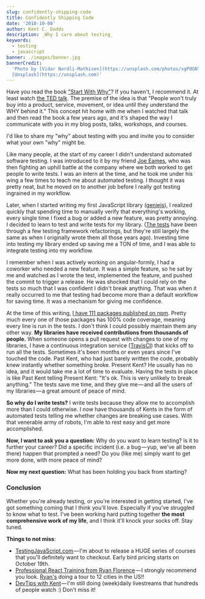 ```yaml
---
slug: confidently-shipping-code
title: Confidently Shipping Code
date: '2018-10-08'
author: Kent C. Dodds
description: _Why I care about testing_
keywords:
  - testing
  - javascript
banner: ./images/banner.jpg
bannerCredit:
  'Photo by [Vidar Nordli-Mathisen](https://unsplash.com/photos/xgP0GNl9Gzg) on
  [Unsplash](https://unsplash.com)'
---
```


Have you read the book ["Start With Why"](https://startwithwhy.com/books)? If
you haven't, I recommend it. At least watch
[the TED talk](https://youtu.be/u4ZoJKF_VuA). The premise of the idea is that
"People won't truly buy into a product, service, movement, or idea until they
understand the WHY behind it." This concept hit home with me when I watched that
talk and then read the book a few years ago, and it's shaped the way I
communicate with you in my blog posts, talks, workshops, and courses.

I'd like to share my "why" about testing with you and invite you to consider
what your own "why" might be.

Like many people, at the start of my career I didn't understand automated
software testing. I was introduced to it by my friend
[Joe Eames](https://twitter.com/josepheames), who was then fighting an uphill
battle at the company where we both worked to get people to write tests. I was
an intern at the time, and he took me under his wing a few times to teach me
about automated testing. I thought it was pretty neat, but he moved on to
another job before I really got testing ingrained in my workflow.

Later, when I started writing my first JavaScript library
([geniejs](https://github.com/kentcdodds/genie)), I realized quickly that
spending time to manually verify that everything's working, every single time I
fixed a bug or added a new feature, was pretty annoying. I decided to learn to
test and write tests for my library.
([The tests](https://github.com/kentcdodds/genie/blob/166572f9fa82e6ec0893f90c7d6a99a49632dace/src/__tests__/index.js)
have been through a few testing framework refactorings, but they're still
largely the same as when I originally wrote them all those years ago). Investing
time into testing my library ended up saving me a TON of time, and I was able to
integrate testing into my workflow.

I remember when I was actively working on angular-formly, I had a coworker who
needed a new feature. It was a simple feature, so he sat by me and watched as I
wrote the test, implemented the feature, and pushed the commit to trigger a
release. He was shocked that I could rely on the tests so much that I was
confident I didn't break anything. That was when it really occurred to me that
testing had become more than a default workflow for saving time. It was a
mechanism for giving me confidence.

At the time of this writing,
[I have 111 packages published on npm](https://www.npmjs.com/~kentcdodds).
Pretty much every one of those packages has 100% code coverage, meaning every
line is run in the tests. I don't think I could possibly maintain them any other
way. **My libraries have received contributions from thousands of people.** When
someone opens a pull request with changes to one of my libraries, I have a
continuous integration service ([TravisCI](https://travis-ci.org)) that kicks
off to run all the tests. Sometimes it's been months or even years since I've
touched the code. Past Kent, who had just barely written the code, probably knew
instantly whether something broke. Present Kent? He usually has no idea, and it
would take me a lot of time to evaluate. Having the tests in place is like Past
Kent telling Present Kent: "It's ok. This is very unlikely to break anything."
The tests save me time, and they give me — and all the users of my libraries — a
great amount of peace of mind.

**So why do I write tests?** I write tests because they allow me to accomplish
more than I could otherwise. I now have thousands of Kents in the form of
automated tests telling me whether changes are breaking use cases. With that
venerable army of robots, I'm able to rest easy and get more accomplished.

**Now, I want to ask you a question:** Why do you want to learn testing? Is it
to further your career? Did a specific incident (i.e. a bug — yup, we've all
been there) happen that prompted a need? Do you (like me) simply want to get
more done, with more peace of mind?

**Now my next question:** What has been holding you back from starting?

### Conclusion

Whether you're already testing, or you're interested in getting started, I've
got something coming that I think you'll love. Especially if you've struggled to
know what to test. I've been working hard putting together **the most
comprehensive work of my life**, and I think it'll knock your socks off. Stay
tuned.

**Things to not miss**:

- [TestingJavaScript.com ](https://testingjavascript.com)— I'm about to release
  a HUGE series of courses that you'll definitely want to checkout. Early bird
  pricing starts on October 19th.
- [Professional React Training from Ryan Florence](https://reach.tech/workshops?a=kent) — I
  strongly recommend you look. [Ryan's](https://twitter.com/ryanflorence) doing
  a tour to 12 cities in the US!!
- [DevTips with Kent](http://kcd.im/devtips) — I'm still doing (week)daily
  livestreams that hundreds of people watch :) Don't miss it!
